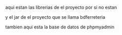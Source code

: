 
aqui  estan las librerias de el proyecto por si no estan 

y el jar de el proyecto que se llama bdferreteria


tambien aqui esta la base de datos de phpmyadmin



